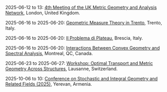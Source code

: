 2025-06-12 to 13: [4th Meeting of the UK Metric Geometry and Analysis Network](https://ukmetricgeometry.wordpress.com/meetings/ "The meeting explores metric geometry and analysis, focusing on applications in physics. Topics include geometric measure theory, Riemannian geometry, and spacetime metrics. Discussions emphasize mathematical frameworks for general relativity and quantum field theory, bridging geometry and physical phenomena."), London, United Kingdom.

2025-06-16 to 2025-06-20: [Geometric Measure Theory in Trento](https://cirm.fbk.eu/conferences/conferences-2025 "The conference explores geometric measure theory, focusing on applications in physics. Topics include minimal surfaces, currents, and varifolds. Discussions cover connections to fluid dynamics, materials science, and general relativity, emphasizing geometric and analytical methods."), Trento, Italy.

2025-06-16 to 2025-06-20: [Il Problema di Plateau](https://www.unicatt.it/eventi/ateneo/2025/brescia/il-problema-di-plateau.html "The conference explores the Plateau problem, focusing on minimal surfaces. Topics include variational methods, soap films, and geometric measure theory. Discussions cover applications in general relativity and materials science, emphasizing geometric optimization."), Brescia, Italy.

2025-06-16 to 2025-06-20: [Interactions Between Convex Geometry and Spectral Analysis](https://ism.uqam.ca/convex/en/ "The conference explores convex geometry and spectral analysis, focusing on physical applications. Topics include convex bodies, eigenvalue problems, and geometric inequalities. Discussions cover connections to quantum mechanics and statistical mechanics, emphasizing mathematical structures."), Montreal, QC, Canada.

2025-06-23 to 2025-06-27: [Workshop: Optimal Transport and Metric Geometry Across Structures](https://cvgmt.sns.it/event/1022/ "The workshop explores optimal transport and metric geometry across geometric structures, focusing on applications. Topics include Wasserstein distances, geometric inequalities, and metric flows. Discussions cover connections to quantum mechanics and general relativity."), Lausanne, Switzerland.

2025-10-06 to 10: [Conference on Stochastic and Integral Geometry and Related Fields (2025)](https://sig25.org/ "This conference explores stochastic and integral geometry, covering random sets, geometric probability, and stochastic processes. Topics include applications in image analysis, materials science, and spatial statistics, emphasizing probabilistic and geometric methods for modeling random structures."), Yerevan, Armenia.

